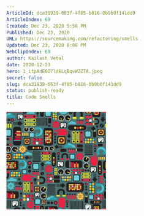 ```yaml
---
ArticleId: dca31939-663f-4f85-b816-0b9b0f141dd9
ArticleIndex: 69
Created: Dec 23, 2020 5:58 PM
Published: Dec 23, 2020
URL: https://sourcemaking.com/refactoring/smells
Updated: Dec 23, 2020 8:08 PM
WebClipIndex: 69
author: Kailash Vetal
date: 2020-12-23
hero: 1_itpAdE6O7ldkLqBqvW2ZTA.jpeg
secret: false
slug: dca31939-663f-4f85-b816-0b9b0f141dd9
status: publish-ready
title: Code Smells
---
```

![home-tb1.png](69%20f0a7f7df535a47fca8fd9b43a7cc6ed8/home-tb1.png)
